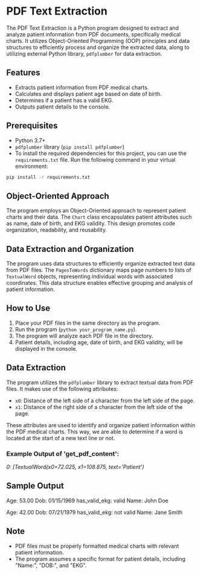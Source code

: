 # PDF Text Extraction

The PDF Text Extraction is a Python program designed to extract and analyze patient information from PDF documents, specifically medical charts. It utilizes Object-Oriented Programming (OOP) principles and data structures to efficiently process and organize the extracted data, along to utilizing external Python library, `pdfplumber` for data extraction.

## Features

- Extracts patient information from PDF medical charts.
- Calculates and displays patient age based on date of birth.
- Determines if a patient has a valid EKG.
- Outputs patient details to the console.

## Prerequisites

- Python 3.7+
- `pdfplumber` library (`pip install pdfplumber`)
- To install the required dependencies for this project, you can use the `requirements.txt` file. Run the following command in your virtual environment:

```bash
pip install -r requirements.txt
```

## Object-Oriented Approach

The program employs an Object-Oriented approach to represent patient charts and their data. The `Chart` class encapsulates patient attributes such as name, date of birth, and EKG validity. This design promotes code organization, readability, and reusability.

## Data Extraction and Organization

The program uses data structures to efficiently organize extracted text data from PDF files. The `PagesToWords` dictionary maps page numbers to lists of `TextualWord` objects, representing individual words with associated coordinates. This data structure enables effective grouping and analysis of patient information.

## How to Use

1. Place your PDF files in the same directory as the program.
2. Run the program (`python your_program_name.py`).
3. The program will analyze each PDF file in the directory.
4. Patient details, including age, date of birth, and EKG validity, will be displayed in the console.

## Data Extraction

The program utilizes the `pdfplumber` library to extract textual data from PDF files. It makes use of the following attributes:

- `x0`: Distance of the left side of a character from the left side of the page.
- `x1`: Distance of the right side of a character from the left side of the page.

These attributes are used to identify and organize patient information within the PDF medical charts. This way, we are able to determine if a word is located at the start of a new text line or not.

### Example Output of 'get_pdf_content':

_0: [TextualWord(x0=72.025, x1=108.875, text='Patient')_

## Sample Output

Age: 53.00
Dob: 01/15/1969
has_valid_ekg: valid
Name: John Doe

Age: 42.00
Dob: 07/21/1979
has_valid_ekg: not valid
Name: Jane Smith

## Note

- PDF files must be properly formatted medical charts with relevant patient information.
- The program assumes a specific format for patient details, including "Name:", "DOB:", and "EKG".
